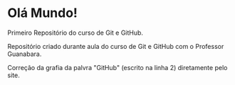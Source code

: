 # Olá Mundo!
 Primeiro Repositório do curso de Git e GitHub.

 Repositório criado durante aula do curso de Git e GitHub com o Professor Guanabara.
 
 Correção da grafia da palvra "GitHub" (escrito na linha 2) diretamente pelo site.
